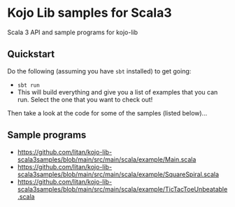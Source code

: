 # Kojo Lib samples for Scala3
Scala 3 API and sample programs for kojo-lib

## Quickstart

Do the following (assuming you have `sbt` installed) to get going:
- `sbt run`
- This will build everything and give you a list of examples that you can run. Select the one that you want to check out!

Then take a look at the code for some of the samples (listed below)...

## Sample programs
- https://github.com/litan/kojo-lib-scala3samples/blob/main/src/main/scala/example/Main.scala
- https://github.com/litan/kojo-lib-scala3samples/blob/main/src/main/scala/example/SquareSpiral.scala
- https://github.com/litan/kojo-lib-scala3samples/blob/main/src/main/scala/example/TicTacToeUnbeatable.scala
